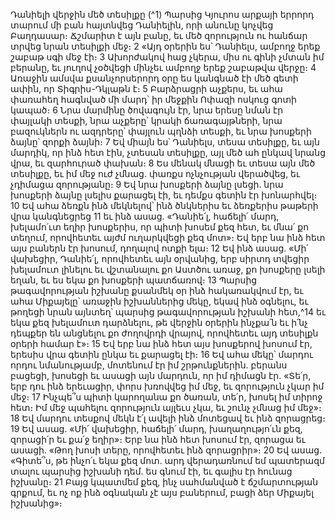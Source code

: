 
Դանիելի վերջին մեծ տեսիլքը
(^1) Պարսից Կյուրոս արքայի երրորդ տարում մի բան հայտնվեց Դանիելին, որի անունը կոչվեց Բաղդասար։ Ճշմարիտ
է այն բանը, եւ մեծ զորություն ու հանճար տրվեց նրան տեսիլքի մեջ։ 2 «Այդ օրերին ես՝ Դանիելս, ամբողջ երեք շաբաթ
սգի մեջ էի։ 3 Ախորժակով հաց չկերա, միս ու գինի չմտան իմ բերանը, եւ յուղով չօծվեցի մինչեւ ամբողջ երեք շաբաթվա
վերջը։ 4 Առաջին ամսվա քսանչորսերորդ օրը ես կանգնած էի մեծ գետի ափին, որ Տիգրիս-Դկլաթն է։ 5 Բարձրացրի
աչքերս, եւ ահա փառահեղ հագնված մի մարդ՝ իր մեջքին Ոփազի ոսկուց գոտի կապած։ 6 Նրա մարմինը ծովագույն էր,
նրա երեսը նման էր փայլակի տեսքի, նրա աչքերը՝ կրակի ճառագայթների, նրա բազուկներն ու ազդրերը՝ փայլուն պղնձի
տեսքի, եւ նրա խոսքերի ձայնը՝ զորքի ձայնի։ 7 Եվ միայն ես՝ Դանիելս, տեսա տեսիլքը, եւ այն մարդիկ, որ ինձ հետ էին,
չտեսան տեսիլքը, այլ մեծ ահ ընկավ նրանց վրա, եւ զարհուրած փախան։ 8 Ես մենակ մնացի եւ տեսա այն մեծ տեսիլքը,
եւ իմ մեջ ուժ չմնաց. փառքս ոչնչության վերածվեց, եւ չդիմացա զորությանը։ 9 Եվ նրա խոսքերի ձայնը լսեցի. նրա
խոսքերի ձայնը լսելիս քարացել էի, եւ դեմքս գետին էր խոնարհվել։ 10 Եվ ահա ձեռքն ինձ մեկնելով՝ ինձ ծնկներիս եւ
ձեռքերիս թաթերի վրա կանգնեցրեց 11 եւ ինձ ասաց. «Դանիե՛լ, հաճելի՛ մարդ, խելամո՛ւտ եղիր խոսքերիս, որ պիտի
խոսեմ քեզ հետ, եւ մնա՛ քո տեղում, որովհետեւ այժմ ուղարկվեցի քեզ մոտ»։ Եվ երբ նա ինձ հետ այս բաներն էր խոսում,
դողալով ոտքի ելա։ 12 Եվ ինձ ասաց. «Մի՛ վախեցիր, Դանիե՛լ, որովհետեւ այն օրվանից, երբ սիրտդ տվեցիր խելամուտ
լինելու եւ վշտանալու քո Աստծու առաջ, քո խոսքերը լսելի եղան, եւ ես եկա քո խոսքերի պատճառով։ 13 Պարսից
թագավորության իշխանը քսանմեկ օր ինձ հակառակվում էր, եւ ահա Միքայելը՝ առաջին իշխաններից մեկը, եկավ ինձ
օգնելու, եւ թողեցի նրան այնտեղ՝ պարսից թագավորության իշխանի հետ,^14 եւ եկա քեզ խելամուտ դարձնելու, թե վերջին
օրերին ինչքա՛ն եւ ի՛նչ դեպքեր են անցնելու քո ժողովրդի վրայով, որովհետեւ այդ տեսիլքն օրերի համար է»։ 15 Եվ երբ նա
ինձ հետ այս խոսքերով խոսում էր, երեսիս վրա գետին ընկա եւ քարացել էի։ 16 Եվ ահա մեկը՝ մարդու որդու
նմանությամբ, մոտենում էր իմ շրթունքներին. բերանս բացեցի, խոսեցի եւ ասացի այն մարդուն, որ իմ դիմացն էր. «Տե՛ր,
երբ դու ինձ երեւացիր, փորս խռովվեց իմ մեջ, եւ զորություն չկար իմ մեջ։ 17 Ինչպե՞ս պիտի կարողանա քո ծառան, տե՛ր,
խոսել իմ տիրոջ հետ։ Իմ մեջ պահելու զորություն այլեւս չկա, եւ շունչ չմնաց իմ մեջ»։ 18 Եվ մարդու տեսքով մեկն է՛լ ավելի
ինձ մոտեցավ եւ ինձ զորացրեց։ 19 Եվ ասաց. «Մի՛ վախեցիր, հաճելի՛ մարդ, խաղաղությո՛ւն քեզ, զորացի՛ր եւ քա՛ջ եղիր»։
Երբ նա ինձ հետ խոսում էր, զորացա եւ ասացի. «Թող խոսի տերը, որովհետեւ ինձ զորացրիր»։ 20 Եվ ասաց. «Գիտե՞ս, թե
ինչո՛ւ եկա քեզ մոտ. արդ վերադառնում եմ պատերազմ տալու պարսից իշխանի դեմ. ես գնում էի, եւ գալիս էր հունաց
իշխանը։ 21 Բայց կպատմեմ քեզ, ինչ սահմանված է ճշմարտության գրքում, եւ ոչ ոք ինձ օգնական չէ այս բաներում, բացի
ձեր Միքայել իշխանից»։

